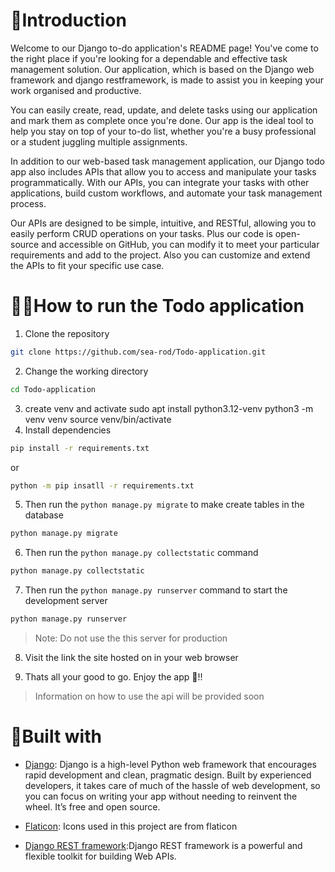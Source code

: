 # 👋Introduction
Welcome to our Django to-do application's README page! You've come to the right place if you're looking for a dependable and effective task management solution. Our application, which is based on the Django web framework and django restframework, is made to assist you in keeping your work organised and productive.

You can easily create, read, update, and delete tasks using our application and mark them as complete once you're done. Our app is the ideal tool to help you stay on top of your to-do list, whether you're a busy professional or a student juggling multiple assignments.

In addition to our web-based task management application, our Django todo app also includes APIs that allow you to access and manipulate your tasks programmatically. With our APIs, you can integrate your tasks with other applications, build custom workflows, and automate your task management process.

Our APIs are designed to be simple, intuitive, and RESTful, allowing you to easily perform CRUD operations on your tasks. Plus our code is open-source and accessible on GitHub, you can modify it to meet your particular requirements and add to the project. Also you can customize and extend the APIs to fit your specific use case.

# 🏃‍♂️How to run the Todo application
1. Clone the repository

``` bash
git clone https://github.com/sea-rod/Todo-application.git
```
2. Change the working directory
```bash
cd Todo-application
```
3. create venv and activate sudo apt install python3.12-venv
   python3 -m venv venv
   source venv/bin/activate
4. Install dependencies
```bash
pip install -r requirements.txt
```
or
```bash
python -m pip insatll -r requirements.txt 
```
5. Then run the `python manage.py migrate` to make create tables in the database
```bash
python manage.py migrate
```
6. Then run the `python manage.py collectstatic` command
```bash
python manage.py collectstatic
```
7. Then run the `python manage.py runserver` command to start the development server
```bash
python manage.py runserver
```
>Note: Do not use the this server for production

8. Visit the link the site hosted on in your web browser

9. Thats all your good to go. Enjoy the app 💖!!

> Information on how to use the api will be provided soon


# 🔨Built with
- [Django](https://www.djangoproject.com/): Django is a high-level Python web framework that encourages rapid development and clean, pragmatic design. Built by experienced developers, it takes care of much of the hassle of web development, so you can focus on writing your app without needing to reinvent the wheel. It’s free and open source.
- [Flaticon](https://www.flaticon.com/): Icons used in this project are from flaticon 

- [Django REST framework](https://www.django-rest-framework.org/):Django REST framework is a powerful and flexible toolkit for building Web APIs.
